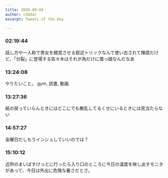 ```yaml
---
title: 2020-09-04
author: cdddar
excerpt: Tweets of the Day

---
```


### 02:19:44

話し方や一人称で男女を錯覚させる叙述トリックなんて使い古されて陳腐だけど、「分裂」に登場する佐々木はそれが為だけに僕っ娘なんだなあ

### 13:24:08

やりたいこと。
gym, 読書, 動画

### 13:27:36

紙の栞っていらんときにはどこにでも散乱してるくせにいるときには見当たらない

### 14:57:27

金曜日だしもうインシュしていいのでは？

### 15:10:12

近所のまいばすけっとに行ったら入り口のところに今日の温度を映し出すモニタがあって、今日は外出に危険な暑さだとさ。
